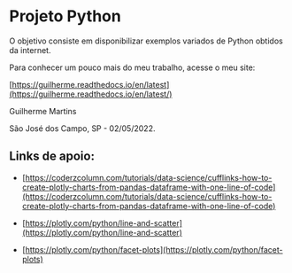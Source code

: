 # Projeto Python

O objetivo consiste em disponibilizar exemplos variados de Python obtidos da internet.

Para conhecer um pouco mais do meu trabalho, acesse o meu site:

[https://guilherme.readthedocs.io/en/latest](https://guilherme.readthedocs.io/en/latest/)

Guilherme Martins

São José dos Campo, SP - 02/05/2022.

## Links de apoio:

* [https://coderzcolumn.com/tutorials/data-science/cufflinks-how-to-create-plotly-charts-from-pandas-dataframe-with-one-line-of-code](https://coderzcolumn.com/tutorials/data-science/cufflinks-how-to-create-plotly-charts-from-pandas-dataframe-with-one-line-of-code)

* [https://plotly.com/python/line-and-scatter](https://plotly.com/python/line-and-scatter)

* [https://plotly.com/python/facet-plots](https://plotly.com/python/facet-plots)
